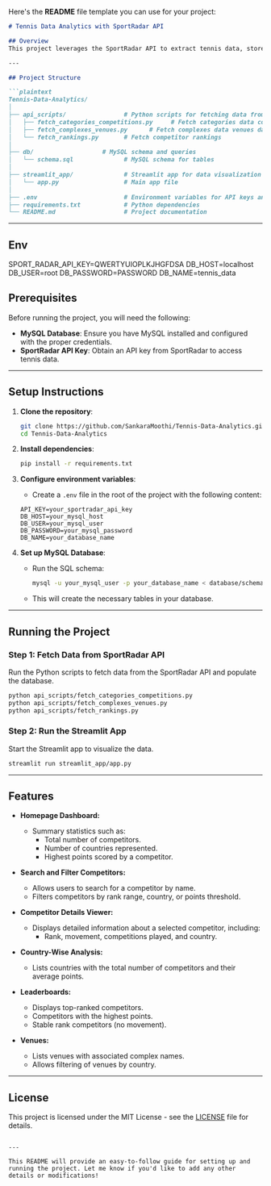 Here's the **README** file template you can use for your project:

```markdown
# Tennis Data Analytics with SportRadar API

## Overview
This project leverages the SportRadar API to extract tennis data, store it in a MySQL database, and visualize the data with a Streamlit web application. It provides insights into tennis competitions, rankings, venues, and competitors, offering analytics through various filters.

---

## Project Structure

```plaintext
Tennis-Data-Analytics/
│
├── api_scripts/                # Python scripts for fetching data from SportRadar API
│   ├── fetch_categories_competitions.py     # Fetch categories data competitions data
│   ├── fetch_complexes_venues.py      # Fetch complexes data venues data
│   └── fetch_rankings.py       # Fetch competitor rankings
│
├── db/                   # MySQL schema and queries
│   └── schema.sql              # MySQL schema for tables
│
├── streamlit_app/              # Streamlit app for data visualization
│   └── app.py                  # Main app file
│
├── .env                        # Environment variables for API keys and DB credentials
├── requirements.txt            # Python dependencies
└── README.md                   # Project documentation
```

---

## Env

SPORT_RADAR_API_KEY=QWERTYUIOPLKJHGFDSA
DB_HOST=localhost
DB_USER=root
DB_PASSWORD=PASSWORD
DB_NAME=tennis_data

## Prerequisites

Before running the project, you will need the following:

- **MySQL Database**: Ensure you have MySQL installed and configured with the proper credentials.
- **SportRadar API Key**: Obtain an API key from SportRadar to access tennis data.

---

## Setup Instructions

1. **Clone the repository**:
    ```bash
    git clone https://github.com/SankaraMoothi/Tennis-Data-Analytics.git
    cd Tennis-Data-Analytics
    ```

2. **Install dependencies**:
    ```bash
    pip install -r requirements.txt
    ```

3. **Configure environment variables**:
   - Create a `.env` file in the root of the project with the following content:
    ```env
    API_KEY=your_sportradar_api_key
    DB_HOST=your_mysql_host
    DB_USER=your_mysql_user
    DB_PASSWORD=your_mysql_password
    DB_NAME=your_database_name
    ```

4. **Set up MySQL Database**:
    - Run the SQL schema:
      ```bash
      mysql -u your_mysql_user -p your_database_name < database/schema.sql
      ```
    - This will create the necessary tables in your database.

---

## Running the Project

### Step 1: Fetch Data from SportRadar API
Run the Python scripts to fetch data from the SportRadar API and populate the database.

```bash
python api_scripts/fetch_categories_competitions.py
python api_scripts/fetch_complexes_venues.py
python api_scripts/fetch_rankings.py
```

### Step 2: Run the Streamlit App
Start the Streamlit app to visualize the data.

```bash
streamlit run streamlit_app/app.py
```

---

## Features

- **Homepage Dashboard:**
  - Summary statistics such as:
    - Total number of competitors.
    - Number of countries represented.
    - Highest points scored by a competitor.

- **Search and Filter Competitors:**
  - Allows users to search for a competitor by name.
  - Filters competitors by rank range, country, or points threshold.

- **Competitor Details Viewer:**
  - Displays detailed information about a selected competitor, including:
    - Rank, movement, competitions played, and country.

- **Country-Wise Analysis:**
  - Lists countries with the total number of competitors and their average points.

- **Leaderboards:**
  - Displays top-ranked competitors.
  - Competitors with the highest points.
  - Stable rank competitors (no movement).

- **Venues:**
  - Lists venues with associated complex names.
  - Allows filtering of venues by country.


---

## License

This project is licensed under the MIT License - see the [LICENSE](LICENSE) file for details.
```

---

This README will provide an easy-to-follow guide for setting up and running the project. Let me know if you'd like to add any other details or modifications!